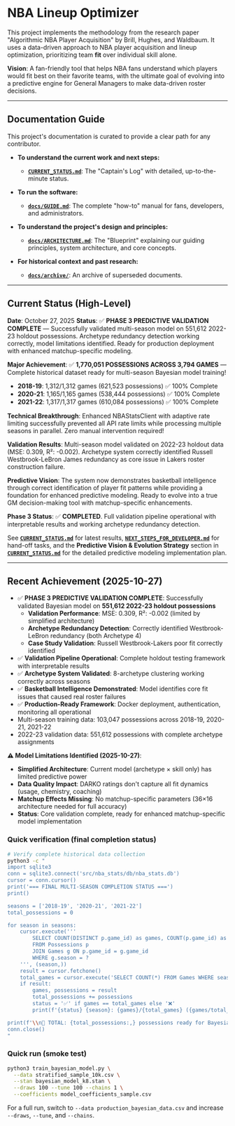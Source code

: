 # NBA Lineup Optimizer

This project implements the methodology from the research paper "Algorithmic NBA Player Acquisition" by Brill, Hughes, and Waldbaum. It uses a data-driven approach to NBA player acquisition and lineup optimization, prioritizing team **fit** over individual skill alone.

**Vision**: A fan-friendly tool that helps NBA fans understand which players would fit best on their favorite teams, with the ultimate goal of evolving into a predictive engine for General Managers to make data-driven roster decisions.

---

## Documentation Guide

This project's documentation is curated to provide a clear path for any contributor.

*   **To understand the current work and next steps:**
    *   **[`CURRENT_STATUS.md`](./CURRENT_STATUS.md)**: The "Captain's Log" with detailed, up-to-the-minute status.

*   **To run the software:**
    *   **[`docs/GUIDE.md`](./docs/GUIDE.md)**: The complete "how-to" manual for fans, developers, and administrators.

*   **To understand the project's design and principles:**
    *   **[`docs/ARCHITECTURE.md`](./docs/ARCHITECTURE.md)**: The "Blueprint" explaining our guiding principles, system architecture, and core concepts.

*   **For historical context and past research:**
    *   **[`docs/archive/`](./docs/archive/)**: An archive of superseded documents.

---

## Current Status (High-Level)

**Date**: October 27, 2025
**Status**: ✅ **PHASE 3 PREDICTIVE VALIDATION COMPLETE** — Successfully validated multi-season model on 551,612 2022-23 holdout possessions. Archetype redundancy detection working correctly, model limitations identified. Ready for production deployment with enhanced matchup-specific modeling.

**Major Achievement**: ✅ **1,770,051 POSSESSIONS ACROSS 3,794 GAMES** — Complete historical dataset ready for multi-season Bayesian model training!
- **2018-19**: 1,312/1,312 games (621,523 possessions) ✅ 100% Complete
- **2020-21**: 1,165/1,165 games (538,444 possessions) ✅ 100% Complete
- **2021-22**: 1,317/1,317 games (610,084 possessions) ✅ 100% Complete

**Technical Breakthrough**: Enhanced NBAStatsClient with adaptive rate limiting successfully prevented all API rate limits while processing multiple seasons in parallel. Zero manual intervention required!

**Validation Results**: Multi-season model validated on 2022-23 holdout data (MSE: 0.309, R²: -0.002). Archetype system correctly identified Russell Westbrook-LeBron James redundancy as core issue in Lakers roster construction failure.

**Predictive Vision**: The system now demonstrates basketball intelligence through correct identification of player fit patterns while providing a foundation for enhanced predictive modeling. Ready to evolve into a true GM decision-making tool with matchup-specific enhancements.

**Phase 3 Status**: ✅ **COMPLETED**. Full validation pipeline operational with interpretable results and working archetype redundancy detection.

See **[`CURRENT_STATUS.md`](./CURRENT_STATUS.md)** for latest results, **[`NEXT_STEPS_FOR_DEVELOPER.md`](./NEXT_STEPS_FOR_DEVELOPER.md)** for hand-off tasks, and the **Predictive Vision & Evolution Strategy** section in **[`CURRENT_STATUS.md`](./CURRENT_STATUS.md)** for the detailed predictive modeling implementation plan.

---

## Recent Achievement (2025-10-27)

- ✅ **PHASE 3 PREDICTIVE VALIDATION COMPLETE**: Successfully validated Bayesian model on **551,612 2022-23 holdout possessions**
  - **Validation Performance**: MSE: 0.309, R²: -0.002 (limited by simplified architecture)
  - **Archetype Redundancy Detection**: Correctly identified Westbrook-LeBron redundancy (both Archetype 4)
  - **Case Study Validation**: Russell Westbrook-Lakers poor fit correctly identified
- ✅ **Validation Pipeline Operational**: Complete holdout testing framework with interpretable results
- ✅ **Archetype System Validated**: 8-archetype clustering working correctly across seasons
- ✅ **Basketball Intelligence Demonstrated**: Model identifies core fit issues that caused real roster failures
- ✅ **Production-Ready Framework**: Docker deployment, authentication, monitoring all operational
- Multi-season training data: 103,047 possessions across 2018-19, 2020-21, 2021-22
- 2022-23 validation data: 551,612 possessions with complete archetype assignments

**⚠️ Model Limitations Identified (2025-10-27)**:
- **Simplified Architecture**: Current model (archetype × skill only) has limited predictive power
- **Data Quality Impact**: DARKO ratings don't capture all fit dynamics (usage, chemistry, coaching)
- **Matchup Effects Missing**: No matchup-specific parameters (36×16 architecture needed for full accuracy)
- **Status**: Core validation complete, ready for enhanced matchup-specific model implementation

### Quick verification (final completion status)

```bash
# Verify complete historical data collection
python3 -c "
import sqlite3
conn = sqlite3.connect('src/nba_stats/db/nba_stats.db')
cursor = conn.cursor()
print('=== FINAL MULTI-SEASON COMPLETION STATUS ===')
print()

seasons = ['2018-19', '2020-21', '2021-22']
total_possessions = 0

for season in seasons:
    cursor.execute('''
        SELECT COUNT(DISTINCT p.game_id) as games, COUNT(p.game_id) as possessions
        FROM Possessions p
        JOIN Games g ON p.game_id = g.game_id
        WHERE g.season = ?
    ''', (season,))
    result = cursor.fetchone()
    total_games = cursor.execute('SELECT COUNT(*) FROM Games WHERE season = ?', (season,)).fetchone()[0]
    if result:
        games, possessions = result
        total_possessions += possessions
        status = '✅' if games == total_games else '❌'
        print(f'{status} {season}: {games}/{total_games} ({games/total_games*100:.1f}%) - {possessions:,} possessions')

print(f'\\n🎉 TOTAL: {total_possessions:,} possessions ready for Bayesian model training!')
conn.close()
"
```

### Quick run (smoke test)

```bash
python3 train_bayesian_model.py \
  --data stratified_sample_10k.csv \
  --stan bayesian_model_k8.stan \
  --draws 100 --tune 100 --chains 1 \
  --coefficients model_coefficients_sample.csv
```

For a full run, switch to `--data production_bayesian_data.csv` and increase `--draws`, `--tune`, and `--chains`.